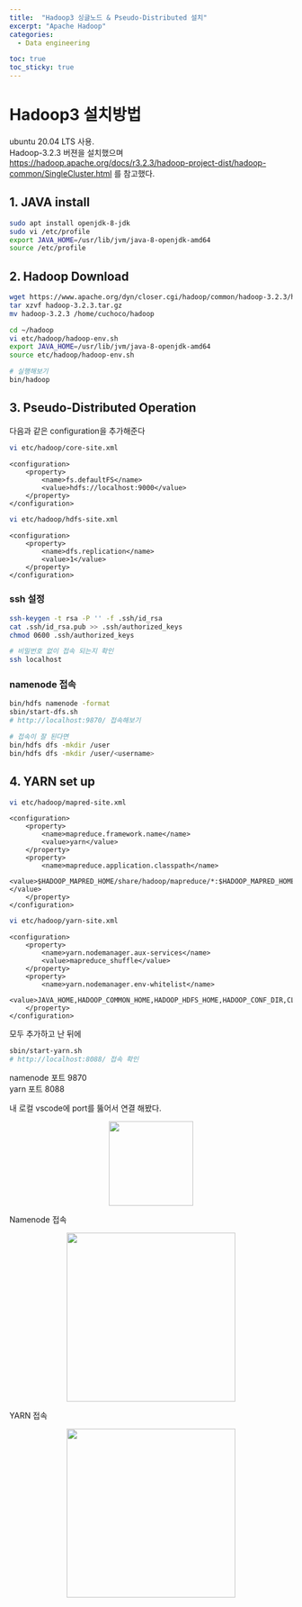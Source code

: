 ```yaml
---
title:  "Hadoop3 싱글노드 & Pseudo-Distributed 설치"
excerpt: "Apache Hadoop"
categories:
  - Data engineering

toc: true
toc_sticky: true
---
```


# Hadoop3 설치방법
ubuntu 20.04 LTS 사용.   
Hadoop-3.2.3 버젼을 설치했으며  
https://hadoop.apache.org/docs/r3.2.3/hadoop-project-dist/hadoop-common/SingleCluster.html
를 참고했다.

## 1. JAVA install
``` bash
sudo apt install openjdk-8-jdk
sudo vi /etc/profile
export JAVA_HOME=/usr/lib/jvm/java-8-openjdk-amd64
source /etc/profile
```

## 2. Hadoop Download
```bash
wget https://www.apache.org/dyn/closer.cgi/hadoop/common/hadoop-3.2.3/hadoop-3.2.3.tar.gz
tar xzvf hadoop-3.2.3.tar.gz
mv hadoop-3.2.3 /home/cuchoco/hadoop

cd ~/hadoop
vi etc/hadoop/hadoop-env.sh
export JAVA_HOME=/usr/lib/jvm/java-8-openjdk-amd64
source etc/hadoop/hadoop-env.sh

# 실행해보기
bin/hadoop  
```

## 3. Pseudo-Distributed Operation
다음과 같은 configuration을 추가해준다 

```bash
vi etc/hadoop/core-site.xml
```
```
<configuration>
    <property>
        <name>fs.defaultFS</name>
        <value>hdfs://localhost:9000</value>
    </property>
</configuration>
```
```bash
vi etc/hadoop/hdfs-site.xml
```
```
<configuration>
    <property>
        <name>dfs.replication</name>
        <value>1</value>
    </property>
</configuration>
```

### ssh 설정

```bash
ssh-keygen -t rsa -P '' -f .ssh/id_rsa
cat .ssh/id_rsa.pub >> .ssh/authorized_keys
chmod 0600 .ssh/authorized_keys

# 비밀번호 없이 접속 되는지 확인
ssh localhost
```

### namenode 접속
```bash
bin/hdfs namenode -format
sbin/start-dfs.sh
# http://localhost:9870/ 접속해보기

# 접속이 잘 된다면
bin/hdfs dfs -mkdir /user
bin/hdfs dfs -mkdir /user/<username>
```

## 4. YARN set up
```bash
vi etc/hadoop/mapred-site.xml
```
```
<configuration>
    <property>
        <name>mapreduce.framework.name</name>
        <value>yarn</value>
    </property>
    <property>
        <name>mapreduce.application.classpath</name>
        <value>$HADOOP_MAPRED_HOME/share/hadoop/mapreduce/*:$HADOOP_MAPRED_HOME/share/hadoop/mapreduce/lib/*</value>
    </property>
</configuration>
```
```bash
vi etc/hadoop/yarn-site.xml
```
```
<configuration>
    <property>
        <name>yarn.nodemanager.aux-services</name>
        <value>mapreduce_shuffle</value>
    </property>
    <property>
        <name>yarn.nodemanager.env-whitelist</name>
        <value>JAVA_HOME,HADOOP_COMMON_HOME,HADOOP_HDFS_HOME,HADOOP_CONF_DIR,CLASSPATH_PREPEND_DISTCACHE,HADOOP_YARN_HOME,HADOOP_HOME,PATH,LANG,TZ,HADOOP_MAPRED_HOME</value>
    </property>
</configuration>
```
모두 추가하고 난 뒤에

```bash
sbin/start-yarn.sh
# http://localhost:8088/ 접속 확인
```
namenode 포트 9870   
yarn 포트 8088

내 로컬 vscode에 port를 뚫어서 연결 해봤다.

<p align="center"><img src="https://user-images.githubusercontent.com/37405384/178139186-8d66b272-6189-413d-957a-ebc0e050abeb.png" height=150></p>

Namenode 접속

<p align="center"><img src="https://user-images.githubusercontent.com/37405384/178139227-afaf4af2-e08a-432e-b239-756475d472dc.png" height=300></p>


YARN 접속

<p align="center"><img src="https://user-images.githubusercontent.com/37405384/178139234-c4bd691a-ea56-41d5-adbc-561a2af3f259.png" height=300></p>